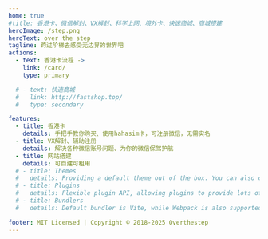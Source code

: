 ```yaml
---
home: true
#title: 香港卡、微信解封、VX解封、科学上网、境外卡、快速商城、商城搭建
heroImage: /step.png
heroText: over the step
tagline: 跨过阶梯去感受无边界的世界吧
actions:
  - text: 香港卡流程 ->
    link: /card/
    type: primary

  # - text: 快速商城
  #   link: http://fastshop.top/
  #   type: secondary

features:
  - title: 香港卡
    details: 手把手教你购买、使用hahasim卡，可注册微信，无需实名
  - title: VX解封、辅助注册
    details: 解决各种微信账号问题、为你的微信保驾护航
  - title: 网站搭建
    details: 可自建可租用
  # - title: Themes
  #   details: Providing a default theme out of the box. You can also choose a community theme or create your own one.
  # - title: Plugins
  #   details: Flexible plugin API, allowing plugins to provide lots of plug-and-play features for your site.
  # - title: Bundlers
  #   details: Default bundler is Vite, while Webpack is also supported. Choose the one you like!

footer: MIT Licensed | Copyright © 2018-2025 Overthestep
---
```


<!-- This is the content of home page. Check [Home Page Docs][default-theme-home] for more details.

[default-theme-home]: https://vuejs.press/reference/default-theme/frontmatter.html#home-page -->
